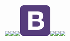 <img src ="./html5.png.png"/><img src ="./css3.png"/><img src ="./js.png.png"/><img src ="./bootstrap4.png"/><img src ="./php.png.png"/><img src ="./mysql.png.png"/><img src ="./github.png.png"/>

